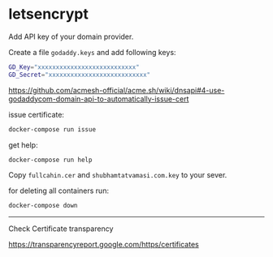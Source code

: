 # letsencrypt

Add API key of your domain provider.

Create a file `godaddy.keys` and add following keys:
```bash
GD_Key="xxxxxxxxxxxxxxxxxxxxxxxxxxx"
GD_Secret="xxxxxxxxxxxxxxxxxxxxxxxxxxx"
```

https://github.com/acmesh-official/acme.sh/wiki/dnsapi#4-use-godaddycom-domain-api-to-automatically-issue-cert

issue certificate:
```bash
docker-compose run issue
```

get help:
```bash
docker-compose run help
```

Copy `fullcahin.cer` and `shubhamtatvamasi.com.key` to your sever.

for deleting all containers run:
```bash
docker-compose down
```
---

Check Certificate transparency

https://transparencyreport.google.com/https/certificates
